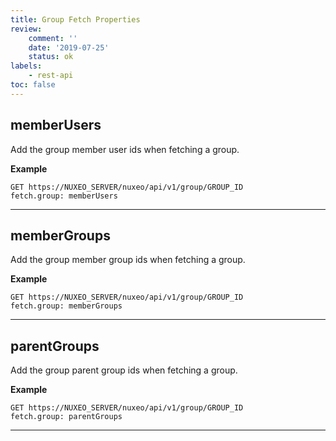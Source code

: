 ```yaml
---
title: Group Fetch Properties
review:
    comment: ''
    date: '2019-07-25'
    status: ok
labels:
    - rest-api
toc: false
---
```


## memberUsers

Add the group member user ids when fetching a group.

**Example**

```
GET https://NUXEO_SERVER/nuxeo/api/v1/group/GROUP_ID
fetch.group: memberUsers
```
---

## memberGroups

Add the group member group ids when fetching a group.

**Example**

```
GET https://NUXEO_SERVER/nuxeo/api/v1/group/GROUP_ID
fetch.group: memberGroups
```
---

## parentGroups

Add the group parent group ids when fetching a group.

**Example**

```
GET https://NUXEO_SERVER/nuxeo/api/v1/group/GROUP_ID
fetch.group: parentGroups
```
---
